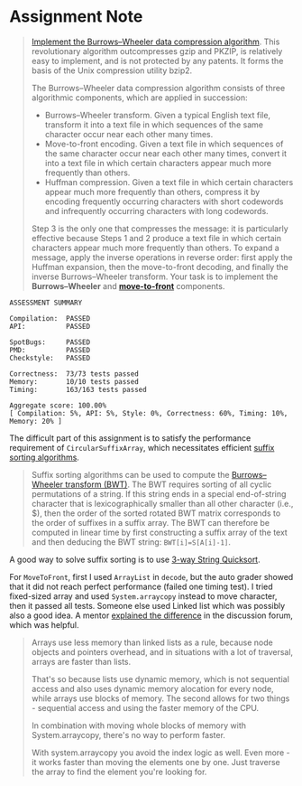 # Assignment Note

>[Implement the Burrows–Wheeler data compression algorithm](https://coursera.cs.princeton.edu/algs4/assignments/burrows/specification.php). This revolutionary algorithm outcompresses gzip and PKZIP, is relatively easy to implement, and is not protected by any patents. It forms the basis of the Unix compression utility bzip2.
>
>The Burrows–Wheeler data compression algorithm consists of three algorithmic components, which are applied in succession:
>- Burrows–Wheeler transform. Given a typical English text file, transform it into a text file in which sequences of the same character occur near each other many times.
>- Move-to-front encoding. Given a text file in which sequences of the same character occur near each other many times, convert it into a text file in which certain characters appear much more frequently than others.
>- Huffman compression. Given a text file in which certain characters appear much more frequently than others, compress it by encoding frequently occurring characters with short codewords and infrequently occurring characters with long codewords.
>
>Step 3 is the only one that compresses the message: it is particularly effective because Steps 1 and 2 produce a text file in which certain characters appear much more frequently than others. To expand a message, apply the inverse operations in reverse order: first apply the Huffman expansion, then the move-to-front decoding, and finally the inverse Burrows–Wheeler transform. Your task is to implement the **Burrows–Wheeler** and [**move-to-front**](https://en.wikipedia.org/wiki/Move-to-front_transform#:~:text=An%20important%20use,entropy%2Dencoding%20step.) components.

```
ASSESSMENT SUMMARY

Compilation:  PASSED
API:          PASSED

SpotBugs:     PASSED
PMD:          PASSED
Checkstyle:   PASSED

Correctness:  73/73 tests passed
Memory:       10/10 tests passed
Timing:       163/163 tests passed

Aggregate score: 100.00%
[ Compilation: 5%, API: 5%, Style: 0%, Correctness: 60%, Timing: 10%, Memory: 20% ]

```

The difficult part of this assignment is to satisfy the performance requirement of `CircularSuffixArray`, which necessitates efficient [suffix sorting algorithms](https://en.wikipedia.org/wiki/Suffix_array#:~:text=suffix%20trees.-,Suffix%20sorting%20algorithms%20can%20be%20used%20to%20compute%20the%20Burrows%E2%80%93Wheeler,.,-Suffix%20arrays%20can).

> Suffix sorting algorithms can be used to compute the [Burrows–Wheeler transform (BWT)](https://en.wikipedia.org/wiki/Burrows%E2%80%93Wheeler_transform). The BWT requires sorting of all cyclic permutations of a string. If this string ends in a special end-of-string character that is lexicographically smaller than all other character (i.e., $), then the order of the sorted rotated BWT matrix corresponds to the order of suffixes in a suffix array. The BWT can therefore be computed in linear time by first constructing a suffix array of the text and then deducing the BWT string: `BWT[i]=S[A[i]-1]`.

A good way to solve suffix sorting is to use [3-way String Quicksort](https://github.com/lijqhs/algorithms-princeton/tree/main/part-II#651-3-way-string-quicksort-java-implementation).

For `MoveToFront`, first I used `ArrayList` in `decode`, but the auto grader showed that it did not reach perfect performance (failed one timing test). I tried fixed-sized array and used `System.arraycopy` instead to move character, then it passed all tests. Someone else used Linked list which was possibly also a good idea. A mentor [explained the difference](https://www.coursera.org/learn/algorithms-part2/discussions/forums/ujwo1LPrEeaDjQrM8JcKQg/threads/78xezPReEeaIjwovgVtlYg) in the discussion forum, which was helpful.

>Arrays use less memory than linked lists as a rule, because node objects and pointers overhead, and in situations with a lot of traversal, arrays are faster than lists.
>
>That's so because lists use dynamic memory, which is not sequential access and also uses dynamic memory alocation for every node, while arrays use blocks of memory. The second allows for two things - sequential access and using the faster memory of the CPU.
>
>In combination with moving whole blocks of memory with System.arraycopy, there's no way to perform faster.
>
>With system.arraycopy you avoid the index logic as well. Even more - it works faster than moving the elements one by one. Just traverse the array to find the element you're looking for.